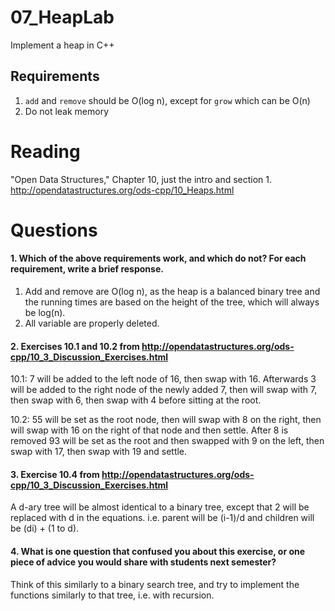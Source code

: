 07_HeapLab
==============

Implement a heap in C++

Requirements
------------

1. `add` and `remove` should be O(log n), except for `grow` which can be O(n)
2. Do not leak memory

Reading
=======
"Open Data Structures," Chapter 10, just the intro and section 1. http://opendatastructures.org/ods-cpp/10_Heaps.html

Questions
=========

#### 1. Which of the above requirements work, and which do not? For each requirement, write a brief response.

1. Add and remove are O(log n), as the heap is a balanced binary tree and the running times are based on the height of the tree, which will always be log(n).
2. All variable are properly deleted.

#### 2. Exercises 10.1 and 10.2 from http://opendatastructures.org/ods-cpp/10_3_Discussion_Exercises.html
10.1: 7 will be added to the left node of 16, then swap with 16. Afterwards 3 will be added to the right node of the newly added 7, then will swap with 7, then swap with 6, then swap with 4 before sitting at the root.

10.2: 55 will be set as the root node, then will swap with 8 on the right, then will swap with 16 on the right of that node and then settle. After 8 is removed 93 will be set as the root and then swapped with 9 on the left, then swap with 17, then swap with 19 and settle.

#### 3. Exercise 10.4 from http://opendatastructures.org/ods-cpp/10_3_Discussion_Exercises.html
A d-ary tree will be almost identical to a binary tree, except that 2 will be replaced with d in the equations. i.e. parent will be (i-1)/d and children will be (di) + (1 to d).

#### 4. What is one question that confused you about this exercise, or one piece of advice you would share with students next semester?

Think of this similarly to a binary search tree, and try to implement the functions similarly to that tree, i.e. with recursion.
